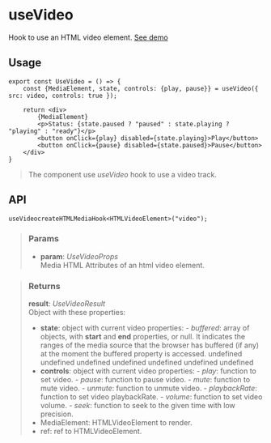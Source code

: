 # useVideo
Hook to use an HTML video element. [See demo](https://ndriadev.github.io/react-tools/#/hooks/api-dom/useVideo)

## Usage

```tsx
export const UseVideo = () => {
	const {MediaElement, state, controls: {play, pause}} = useVideo({ src: video, controls: true });

	return <div>
		{MediaElement}
		<p>Status: {state.paused ? "paused" : state.playing ? "playing" : "ready"}</p>
		<button onClick={play} disabled={state.playing}>Play</button>
		<button onClick={pause} disabled={state.paused}>Pause</button>
	</div>
}

```

> The component use _useVideo_ hook to use a video track.


## API

```tsx
useVideocreateHTMLMediaHook<HTMLVideoElement>("video");
```


> ### Params
>
> - __param__: _UseVideoProps_  
Media HTML Attributes of an html video element.
>



> ### Returns
>
> __result__:  _UseVideoResult_  
> Object with these properties:
> - __state__: object with current video properties:
> 		- _buffered_: array of objects, with __start__ and __end__ properties, or null. It indicates the ranges of the media source that the browser has buffered (if any) at the moment the buffered property is accessed.
> undefined
> undefined
> undefined
> undefined
> undefined
> undefined
> undefined
> - __controls__: object with current video properties:
> 		- _play_: function to set video.
> 		- _pause_: function to pause video.
> 		- _mute_: function to mute video.
> 		- _unmute_: function to unmute video.
> 		- _playbackRate_: function to set video playbackRate.
> 		- _volume_: function to set video volume.
> 		- _seek_: function to seek to the given time with low precision.
> - MediaElement: HTMLVideoElement to render.
> - ref: ref to HTMLVideoElement.
>
